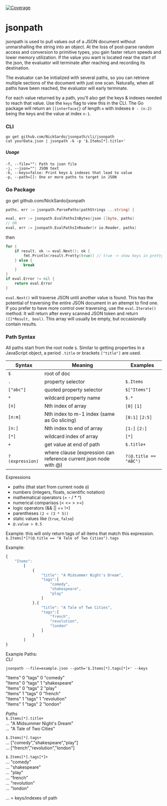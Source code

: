 [![Coverage](http://gocover.io/_badge/github.com/NickSardo/jsonpath)](http://gocover.io/github.com/NickSardo/jsonpath)
# jsonpath  
  
jsonpath is used to pull values out of a JSON document without unmarshalling the string into an object.  At the loss of post-parse random access and conversion to primitive types, you gain faster return speeds and lower memory utilization.  If the value you want is located near the start of the json, the evaluator will terminate after reaching and recording its destination.  
  
The evaluator can be initialized with several paths, so you can retrieve multiple sections of the document with just one scan.  Naturally, when all paths have been reached, the evaluator will early terminate.  
  
For each value returned by a path, you'll also get the keys & indexes needed to reach that value.  Use the `keys` flag to view this in the CLI.  The Go package will return an `[]interface{}` of length `n` with indexes `0 - (n-2)` being the keys and the value at index `n-1`.  
  
### CLI   
```shell
go get github.com/NickSardo/jsonpath/cli/jsonpath
cat yourData.json | jsonpath -k -p '$.Items[*].title+'
```

##### Usage  
```shell
-f, --file="": Path to json file  
-j, --json="": JSON text  
-k, --keys=false: Print keys & indexes that lead to value  
-p, --path=[]: One or more paths to target in JSON
```

  
### Go Package  
go get github.com/NickSardo/jsonpath  
 
```go
paths, err := jsonpath.ParsePaths(pathStrings ...string) {
```  

```go
eval, err := jsonpath.EvalPathsInBytes(json []byte, paths) 
// OR
eval, err := jsonpath.EvalPathsInReader(r io.Reader, paths)
```

then  
```go  
for {
	if result, ok := eval.Next(); ok {
		fmt.Println(result.Pretty(true)) // true -> show keys in pretty string
	} else {
		break
	}
}
if eval.Error != nil {
	return eval.Error
}
```  

`eval.Next()` will traverse JSON until another value is found.  This has the potential of traversing the entire JSON document in an attempt to find one.  If you prefer to have more control over traversing, use the `eval.Iterate()` method.  It will return after every scanned JSON token and return `([]*Result, bool)`.  This array will usually be empty, but occasionally contain results.  
     
### Path Syntax  
All paths start from the root node `$`.  Similar to getting properties in a JavaScript object, a period `.title` or brackets `["title"]` are used.  
  
Syntax|Meaning|Examples
------|-------|-------
`$`|root of doc|  
`.`|property selector |`$.Items`
`["abc"]`|quoted property selector|`$["Items"]`
`*`|wildcard property name|`$.*` 
`[n]`|Nth index of array|`[0]` `[1]`
`[n:m]`|Nth index to m-1 index (same as Go slicing)|`[0:1]` `[2:5]`
`[n:]`|Nth index to end of array|`[1:]` `[2:]`
`[*]`|wildcard index of array|`[*]`
`+`|get value at end of path|`$.title+`
`?(expression)`|where clause (expression can reference current json node with @)|`?(@.title == "ABC")`
  
  
Expressions  
- paths (that start from current node `@`)
- numbers (integers, floats, scientific notation)
- mathematical operators (+ - / * ^)
- numerical comparisos (< <= > >=)
- logic operators (&& || == !=)
- parentheses `(2 < (3 * 5))`
- static values like (`true`, `false`)
- `@.value > 0.5`

Example: this will only return tags of all items that match this expression.
`$.Items[*]?(@.title == "A Tale of Two Cities").tags`  

   
Example: 
```javascript
{  
	"Items":   
		[  
			{  
				"title": "A Midsummer Night's Dream",  
				"tags":[  
					"comedy",  
					"shakespeare",  
					"play"  
				]  
			},{  
				"title": "A Tale of Two Cities",  
				"tags":[  
					"french",  
					"revolution",  
					"london"  
				]  
			}  
		]  
} 
```
	
Example Paths:   
*CLI*  
```shell
jsonpath --file=example.json --path='$.Items[*].tags[*]+' --keys
```   
"Items"	0	"tags"	0	"comedy"  
"Items"	0	"tags"	1	"shakespeare"  
"Items"	0	"tags"	2	"play"  
"Items"	1	"tags"	0	"french"  
"Items"	1	"tags"	1	"revolution"  
"Items"	1	"tags"	2	"london"  
  
*Paths*  
`$.Items[*].title+`   
... "A Midsummer Night's Dream"   
... "A Tale of Two Cities"   
  
`$.Items[*].tags+`    
... ["comedy","shakespeare","play"]  
... ["french","revolution","london"]  
  
`$.Items[*].tags[*]+`  
... "comedy"  
... "shakespeare"  
... "play"  
... "french"  
... "revolution"  
...  "london"  
  
... = keys/indexes of path  

